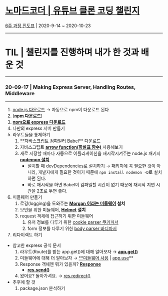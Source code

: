 # [노마드코더 | 유튜브 클론 코딩 챌린지](https://nomadcoders.co/c/wetube-challenge/lobby)

[6주 과정 진도표](https://nomadcoders.co/faq/schedule-youtube) | 2020-9-14 ~ 2020-10-23

---

# TIL | 챌린지를 진행하며 내가 한 것과 배운 것

---

### 20-09-17 | Making Express Server, Handling Routes, Middleware

---

1. [node.js 다운로드](https://nodejs.org/ko/) → 자동으로 npm이 다운로드 된다
2. ([**npm 다운로드**](https://www.npmjs.com/))
3. [**npm으로 express 다운로드**](https://www.npmjs.com/package/express)
4. 나만의 express 서버 만들기
5. 라우트들을 통제하기
    1. [**자바스크립트 컴파일러 Babel](https://babeljs.io/docs/en/)** 다운로드
    2. 자바스크립트 **[arrow function(화살표 함수)](https://developer.mozilla.org/ko/docs/Web/JavaScript/Reference/Functions/%EC%95%A0%EB%A1%9C%EC%9A%B0_%ED%8E%91%EC%85%98)** 사용해보기
    3. 새로 저장할 때마다 자동으로 어플리케이션을 재시작시켜주는 node.js 패키지 **[nodemon 설치](https://www.npmjs.com/package/nodemon)**
        - 설치할 때 devDependencies로 설치하기 → 패키지에 꼭 필요한 것이 아니라, 개발자에게 필요한 것이기 때문에 `npm install nodemon -D`로 설치하면 된다.
        - 바로 재시작을 하면 Babel이 컴파일할 시간이 없기 때문에 재시작 지연 시간을 2초로 두면 좋다.
6. 미들웨어 만들기
    1. 로깅(logging)을 도와주는 **[Morgan 이라는 미들웨어](https://www.npmjs.com/package/morgan) 설치**
    2. 보안을 위한 미들웨어, **[Helmet](https://www.npmjs.com/package/helmet) 설치**
    3. request 객체에 접근하기 위한 미들웨어
        1. 유저 정보를 다루기 위한 [cookie parser 쿠키파서](http://expressjs.com/en/resources/middleware/cookie-parser.html)
        2. form 정보를 다루기 위한 [body parser 바디파서](http://expressjs.com/en/resources/middleware/body-parser.html)
7. 리다이렉트 하기
- 참고한 express 공식 문서
    1. 라우트(Route)를 받는 app.get()에 대해 알아보자 → [**app.get()**](https://expressjs.com/ko/4x/api.html#app.get)
    2. 미들웨어에 대해 더 알아보자 → [**미들웨어 사용](https://expressjs.com/ko/guide/using-middleware.html) | [app.use](https://expressjs.com/ko/api.html#app.use)**
    3. Response 객체엔 뭐가 있을까? **[Response](https://expressjs.com/ko/4x/api.html#res)**
        - **[res.send()](https://expressjs.com/ko/4x/api.html#res.send)**
    4. 왔어요? 돌아가셔요. → [res.redirect()](http://expressjs.com/ko/api.html#res.redirect)
- 추후에 할 것
    1. package.json 분석하기
